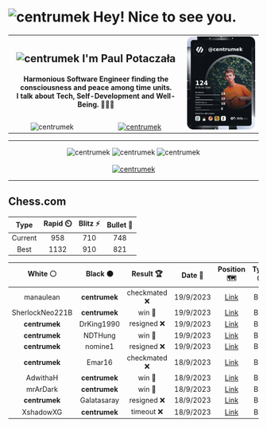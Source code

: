 <h1>
  <img
    src="https://emojis.slackmojis.com/emojis/images/1531849430/4246/blob-sunglasses.gif"
    width="30"
    alt="centrumek"
  />
  Hey! Nice to see you.
</h1>

<table>
  <tbody>
    <tr>
      <td align="center" width="70%" colspan="2">
        <h2>
          <img
            src="https://raw.githubusercontent.com/MartinHeinz/MartinHeinz/master/wave.gif"
            width="30px"
            alt="centrumek"
          />
          I'm Paul Potaczała
        </h2>
        <h4>
          Harmonious Software Engineer finding the consciousness and peace among time units.
          <br/>
          I talk about Tech, Self-Development and Well-Being. 🌿🧘🚀
        </h4>
      </td>
      <td width="30%" rowspan="2">
        <a href="https://app.daily.dev/centrumek">
          <img
            src="./devcard.png"
            alt="centrumek"
          />
        </a>
      </td>
    </tr>
    <tr align="center">
      <td>
        <img
          src="https://komarev.com/ghpvc/?username=centrumek&label=visitors&color=0e75b6&style=flat"
          alt="centrumek"
        >
      </td>
      <td>
        <a href="https://stackoverflow.com/users/14496012/centrumek">
          <img
            src="https://stackoverflow.com/users/flair/14496012.png?theme=dark"
            alt="centrumek"
          >
        </a>
      </td>
    </tr>
  </tbody>
</table>

---
<div align="center">
  <img 
    src="https://github-readme-stats.vercel.app/api?username=centrumek&show_icons=true&count_private=true&theme=darcula&hide_border=true&hide=issues,contribs&bg_color=00000000"
    alt="centrumek"
  />
  <img
    src="https://github-readme-stats.vercel.app/api/top-langs/?username=centrumek&layout=compact&hide_border=true&theme=darcula&bg_color=00000000&langs_count=6&exclude_repo=air-statistic-app"
    alt="centrumek"
  />
  <img 
    src="https://github-readme-streak-stats.herokuapp.com?user=centrumek&theme=darcula&hide_border=true&background=FFFFFF00"
    alt="centrumek"
  />
  <br/>
  <br/>
  <a href="https://www.buymeacoffee.com/centrumek">
    <img
      src="https://cdn.buymeacoffee.com/buttons/v2/default-orange.png"
      height="50"
      width="210"
      alt="centrumek"
    />
  </a>
</div>

---

## Chess.com

<div align="center">
<!--START_SECTION:chessStats-->
<!-- Automatically generated with https://github.com/Balastrong/chess-stats-action -->

| Type | Rapid ⏲️ | Blitz ⚡ | Bullet 🔫 |
|:---:|:---:|:---:|:---:|
| Current | 958 | 710 | 748 |
| Best | 1132 | 910 | 821 |

| White ⚪ | Black ⚫ | Result 🏆 | Date 📅 | Position 🗺️ | Type 🕕 |
|:---:|:---:|:---:|:---:|:---:|:---:|
| manaulean | **centrumek** | checkmated ❌ | 19/9/2023 | <a href="http://www.ee.unb.ca/cgi-bin/tervo/fen.pl?select=3r4/p3p1bp/k3p1p1/4Pn2/R4P2/1R6/P1N4P/6K1 b - -">Link</a> | Blitz |
| SherlockNeo221B | **centrumek** | win 🥇 | 19/9/2023 | <a href="http://www.ee.unb.ca/cgi-bin/tervo/fen.pl?select=8/p1r3p1/8/7p/1K6/8/6b1/6k1 w - -">Link</a> | Blitz |
| **centrumek** | DrKing1990 | resigned ❌ | 19/9/2023 | <a href="http://www.ee.unb.ca/cgi-bin/tervo/fen.pl?select=2b3k1/p1r2p1p/8/1P6/8/6P1/3K4/8 w - -">Link</a> | Blitz |
| **centrumek** | NDTHung | win 🥇 | 19/9/2023 | <a href="http://www.ee.unb.ca/cgi-bin/tervo/fen.pl?select=8/8/8/R5P1/7K/p1k4P/r7/8 b - -">Link</a> | Blitz |
| **centrumek** | nomine1 | resigned ❌ | 19/9/2023 | <a href="http://www.ee.unb.ca/cgi-bin/tervo/fen.pl?select=8/7p/3k4/1K1p4/2p3p1/4r3/8/8 w - -">Link</a> | Blitz |
| **centrumek** | Emar16 | checkmated ❌ | 18/9/2023 | <a href="http://www.ee.unb.ca/cgi-bin/tervo/fen.pl?select=6rk/7p/3Q4/p4p2/3b4/8/PP3PqP/4RRK1 w - -">Link</a> | Blitz |
| AdwithaH | **centrumek** | win 🥇 | 18/9/2023 | <a href="http://www.ee.unb.ca/cgi-bin/tervo/fen.pl?select=r1b1k2r/ppp5/2nb4/3p1P2/3Pn3/5NP1/PPN1B3/R1BQ1RKq w kq -">Link</a> | Blitz |
| mrArDark | **centrumek** | win 🥇 | 18/9/2023 | <a href="http://www.ee.unb.ca/cgi-bin/tervo/fen.pl?select=8/5pkp/p5p1/8/P3P3/5PQP/2q3PK/8 w - -">Link</a> | Blitz |
| **centrumek** | GaIatasaray | resigned ❌ | 18/9/2023 | <a href="http://www.ee.unb.ca/cgi-bin/tervo/fen.pl?select=r2qkbnr/ppp3pp/2np1p2/4p3/2B1P1b1/2N2N2/PPPP1PPP/R1B1K2R w KQkq -">Link</a> | Blitz |
| XshadowXG | **centrumek** | timeout ❌ | 18/9/2023 | <a href="http://www.ee.unb.ca/cgi-bin/tervo/fen.pl?select=8/8/K2Q4/1Q6/4k3/8/8/8 b - -">Link</a> | Blitz |

<!--END_SECTION:chessStats-->
</div>
<!--
**centrumek/centrumek** is a ✨ _special_ ✨ repository because its `README.md` (this file) appears on your GitHub profile.

Here are some ideas to get you started:

- 🔭 I’m currently working on ...
- 🌱 I’m currently learning ...
- 👯 I’m looking to collaborate on ...
- 🤔 I’m looking for help with ...
- 💬 Ask me about ...
- 📫 How to reach me: ...
- 😄 Pronouns: ...
- ⚡ Fun fact: ...
-->
